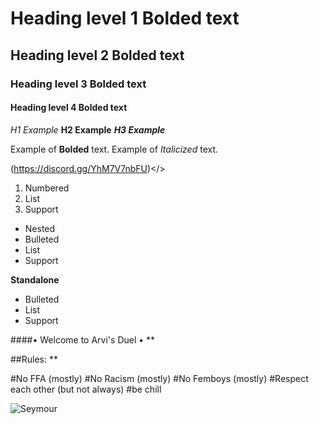 # Heading level 1 **Bolded text**
## Heading level 2 **Bolded text**
### Heading level 3 **Bolded text**
#### Heading level 4 **Bolded text**

*H1 Example*
**H2 Example**
***H3 Example***

Example of **Bolded** text.
Example of *Italicized* text.

<a id="Hyperlink example - Mordhau Discord">(https://discord.gg/YhM7V7nbFU)</>

1. Numbered
2. List
3. Support
- Nested
- Bulleted
- List
- Support

**Standalone**
* Bulleted
* List
* Support


####• Welcome to Arvi's Duel • **

##Rules: **

#No FFA (mostly)
#No Racism (mostly)
#No Femboys (mostly)
#Respect each other (but not always)
#be chill


![Seymour](https://cdn.discordapp.com/attachments/1195861352019931186/1236703666916823040/Picsart_24-05-05_16-20-00-048.png?ex=6638f98b&is=6637a80b&hm=9cc421a706d4588e4c4085435c746e08ba994b74da23248c47e84271200e6a88&)
